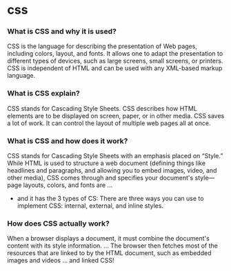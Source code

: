 # css

### What is CSS and why it is used?
CSS is the language for describing the presentation of Web pages, including colors, layout, and fonts. It allows one to adapt the presentation to different types of devices, such as large screens, small screens, or printers. CSS is independent of HTML and can be used with any XML-based markup language.

### What is CSS explain?
CSS stands for Cascading Style Sheets. CSS describes how HTML elements are to be displayed on screen, paper, or in other media. CSS saves a lot of work. It can control the layout of multiple web pages all at once.

### What is CSS and how does it work?
CSS stands for Cascading Style Sheets with an emphasis placed on “Style.” While HTML is used to structure a web document (defining things like headlines and paragraphs, and allowing you to embed images, video, and other media), CSS comes through and specifies your document's style—page layouts, colors, and fonts are ...
* and it has the 3 types of CS:
There are three ways you can use to implement CSS: internal, external, and inline styles.

### How does CSS actually work?
 When a browser displays a document, it must combine the document's content with its style information. ... The browser then fetches most of the resources that are linked to by the HTML document, such as embedded images and videos ... and linked CSS!
 
